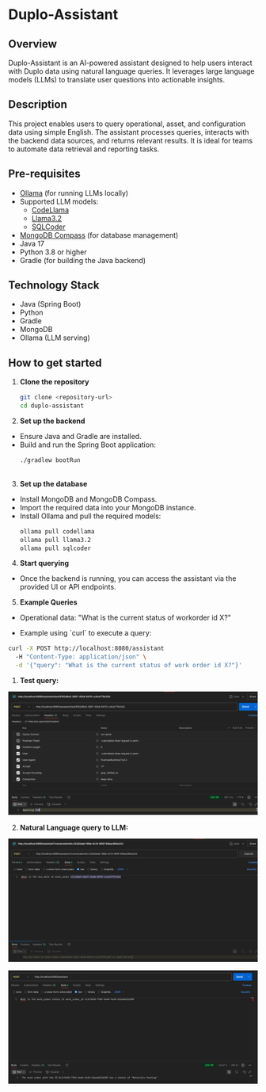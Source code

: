 # Duplo-Assistant

## Overview
Duplo-Assistant is an AI-powered assistant designed to help users interact with Duplo data using natural language queries. It leverages large language models (LLMs) to translate user questions into actionable insights.

## Description
This project enables users to query operational, asset, and configuration data using simple English. The assistant processes queries, interacts with the backend data sources, and returns relevant results. It is ideal for teams to automate data retrieval and reporting tasks.

## Pre-requisites
- [Ollama](https://ollama.com/) (for running LLMs locally)
- Supported LLM models:
    - [CodeLlama](https://ollama.com/library/codellama)
    - [Llama3.2](https://ollama.com/library/llama3.2)
    - [SQLCoder](https://ollama.com/library/sqlcoder)
- [MongoDB Compass](https://www.mongodb.com/try/download/compass) (for database management)
- Java 17
- Python 3.8 or higher
- Gradle (for building the Java backend)

## Technology Stack
- Java (Spring Boot)
- Python
- Gradle
- MongoDB
- Ollama (LLM serving)

## How to get started

1. **Clone the repository**
   ```sh
   git clone <repository-url>
   cd duplo-assistant

2. **Set up the backend**

- Ensure Java and Gradle are installed.
- Build and run the Spring Boot application:
   ```sh 
   ./gradlew bootRun
   


3. **Set up the database**

- Install MongoDB and MongoDB Compass.
- Import the required data into your MongoDB instance.
- Install Ollama and pull the required models:
    ```sh
    ollama pull codellama
    ollama pull llama3.2
    ollama pull sqlcoder
    ```

4. **Start querying**
- Once the backend is running, you can access the assistant via the provided UI or API endpoints.

5. **Example Queries**
- Operational data: "What is the current status of workorder id X?"

- Example using \`curl\` to execute a query:

```sh
curl -X POST http://localhost:8080/assistant
  -H "Content-Type: application/json" \
  -d '{"query": "What is the current status of work order id X?"}'
```

1. **Test query:**

![img.png](img.png)

2. **Natural Language query to LLM:**

![img_1.png](img_1.png)

![img_2.png](img_2.png)
